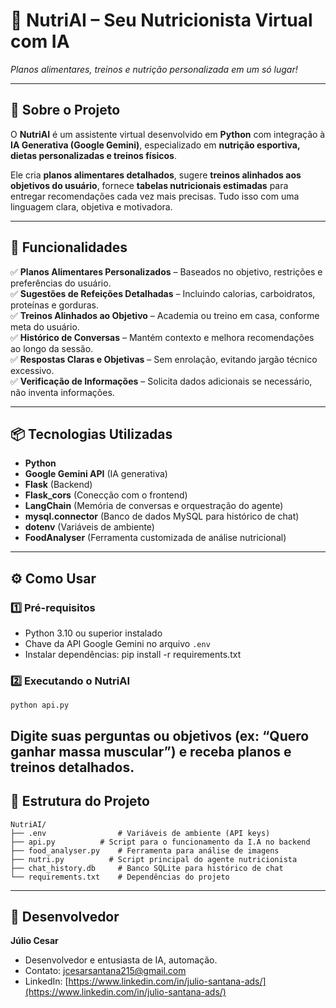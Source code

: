 # 🥗 NutriAI – Seu Nutricionista Virtual com IA

*Planos alimentares, treinos e nutrição personalizada em um só lugar!*

---

## 📖 Sobre o Projeto

O **NutriAI** é um assistente virtual desenvolvido em **Python** com integração à **IA Generativa (Google Gemini)**, especializado em **nutrição esportiva, dietas personalizadas e treinos físicos**.

Ele cria **planos alimentares detalhados**, sugere **treinos alinhados aos objetivos do usuário**, fornece **tabelas nutricionais estimadas** para entregar recomendações cada vez mais precisas. Tudo isso com uma linguagem clara, objetiva e motivadora.

---

## 🚀 Funcionalidades

✅ **Planos Alimentares Personalizados** – Baseados no objetivo, restrições e preferências do usuário.  
✅ **Sugestões de Refeições Detalhadas** – Incluindo calorias, carboidratos, proteínas e gorduras.  
✅ **Treinos Alinhados ao Objetivo** – Academia ou treino em casa, conforme meta do usuário.  
✅ **Histórico de Conversas** – Mantém contexto e melhora recomendações ao longo da sessão.  
✅ **Respostas Claras e Objetivas** – Sem enrolação, evitando jargão técnico excessivo.  
✅ **Verificação de Informações** – Solicita dados adicionais se necessário, não inventa informações.

---

## 📦 Tecnologias Utilizadas

* **Python**
* **Google Gemini API** (IA generativa)
* **Flask** (Backend)
* **Flask_cors** (Conecção com o frontend)
* **LangChain** (Memória de conversas e orquestração do agente)
* **mysql.connector** (Banco de dados MySQL para histórico de chat)
* **dotenv** (Variáveis de ambiente)
* **FoodAnalyser** (Ferramenta customizada de análise nutricional)

---

## ⚙️ Como Usar

### 1️⃣ Pré-requisitos

* Python 3.10 ou superior instalado
* Chave da API Google Gemini no arquivo `.env`
* Instalar dependências: pip install -r requirements.txt

### 2️⃣ Executando o NutriAI

`python api.py`

Digite suas perguntas ou objetivos (ex: “Quero ganhar massa muscular”) e receba planos e treinos detalhados.
---

## 📁 Estrutura do Projeto

```
NutriAI/
├── .env                # Variáveis de ambiente (API keys)
├── api.py          # Script para o funcionamento da I.A no backend
├── food_analyser.py    # Ferramenta para análise de imagens
├── nutri.py          # Script principal do agente nutricionista
├── chat_history.db     # Banco SQLite para histórico de chat
└── requirements.txt    # Dependências do projeto
```

---

## 👤 Desenvolvedor

**Júlio Cesar**

* Desenvolvedor e entusiasta de IA, automação.
* Contato: [jcesarsantana215@gmail.com](mailto:jcesarsantana215@gmail.com)
* LinkedIn: [https://www.linkedin.com/in/julio-santana-ads/](https://www.linkedin.com/in/julio-santana-ads/)
